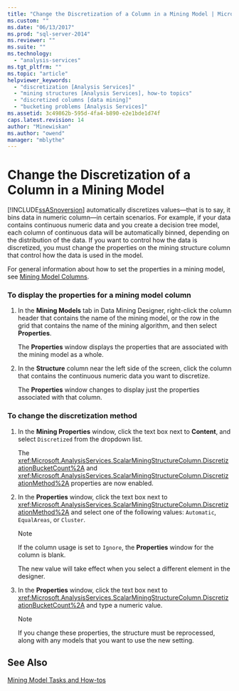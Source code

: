```yaml
---
title: "Change the Discretization of a Column in a Mining Model | Microsoft Docs"
ms.custom: ""
ms.date: "06/13/2017"
ms.prod: "sql-server-2014"
ms.reviewer: ""
ms.suite: ""
ms.technology: 
  - "analysis-services"
ms.tgt_pltfrm: ""
ms.topic: "article"
helpviewer_keywords: 
  - "discretization [Analysis Services]"
  - "mining structures [Analysis Services], how-to topics"
  - "discretized columns [data mining]"
  - "bucketing problems [Analysis Services]"
ms.assetid: 3c49862b-595d-4fa4-b890-e2e1bde1d74f
caps.latest.revision: 14
author: "Minewiskan"
ms.author: "owend"
manager: "mblythe"
---
```

# Change the Discretization of a Column in a Mining Model
  [!INCLUDE[ssASnoversion](../../includes/ssasnoversion-md.md)] automatically discretizes values—that is to say, it bins data in numeric column—in certain scenarios. For example, if your data contains continuous numeric data and you create a decision tree model, each column of continuous data will be automatically binned, depending on the distribution of the data. If you want to control how the data is discretized, you must change the properties on the mining structure column that control how the data is used in the model.  
  
 For general information about how to set the properties in a mining model, see [Mining Model Columns](../../2014/analysis-services/mining-model-columns.md).  
  
### To display the properties for a mining model column  
  
1.  In the **Mining Models** tab in Data Mining Designer, right-click the column header that contains the name of the mining model, or the row in the grid that contains the name of the mining algorithm, and then select **Properties**.  
  
     The **Properties** window displays the properties that are associated with the mining model as a whole.  
  
2.  In the **Structure** column near the left side of the screen, click the column that contains the continuous numeric data you want to discretize.  
  
     The **Properties** window changes to display just the properties associated with that column.  
  
### To change the discretization method  
  
1.  In the **Mining Properties** window, click the text box next to **Content**, and select `Discretized` from the dropdown list.  
  
     The <xref:Microsoft.AnalysisServices.ScalarMiningStructureColumn.DiscretizationBucketCount%2A> and <xref:Microsoft.AnalysisServices.ScalarMiningStructureColumn.DiscretizationMethod%2A> properties are now enabled.  
  
2.  In the **Properties** window, click the text box next to <xref:Microsoft.AnalysisServices.ScalarMiningStructureColumn.DiscretizationMethod%2A> and select one of the following values: `Automatic`, `EqualAreas`, or `Cluster`.  
  
    > [!NOTE]  
    >  If the column usage is set to `Ignore`, the **Properties** window for the column is blank.  
  
     The new value will take effect when you select a different element in the designer.  
  
3.  In the **Properties** window, click the text box next to <xref:Microsoft.AnalysisServices.ScalarMiningStructureColumn.DiscretizationBucketCount%2A> and type a numeric value.  
  
    > [!NOTE]  
    >  If you change these properties, the structure must be reprocessed, along with any models that you want to use the new setting.  
  
## See Also  
 [Mining Model Tasks and How-tos](../../2014/analysis-services/mining-model-tasks-and-how-tos.md)  
  
  